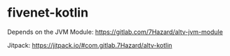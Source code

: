 # fivenet-kotlin

Depends on the JVM Module: https://gitlab.com/7Hazard/altv-jvm-module

Jitpack: https://jitpack.io/#com.gitlab.7Hazard/altv-kotlin
